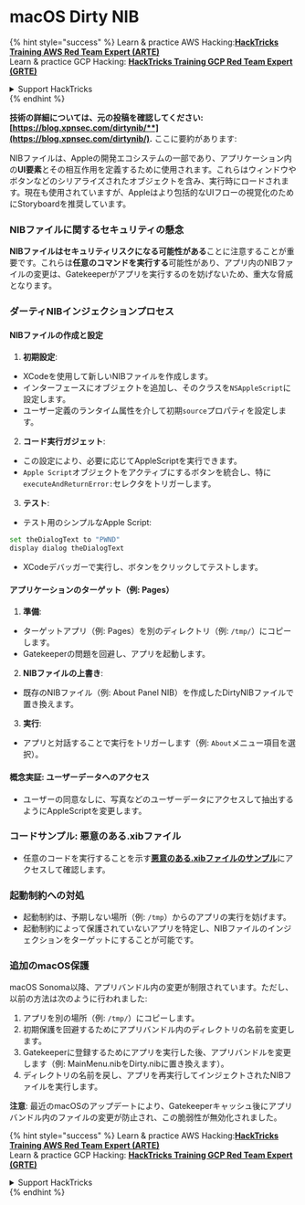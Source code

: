 # macOS Dirty NIB

{% hint style="success" %}
Learn & practice AWS Hacking:<img src="/.gitbook/assets/arte.png" alt="" data-size="line">[**HackTricks Training AWS Red Team Expert (ARTE)**](https://training.hacktricks.xyz/courses/arte)<img src="/.gitbook/assets/arte.png" alt="" data-size="line">\
Learn & practice GCP Hacking: <img src="/.gitbook/assets/grte.png" alt="" data-size="line">[**HackTricks Training GCP Red Team Expert (GRTE)**<img src="/.gitbook/assets/grte.png" alt="" data-size="line">](https://training.hacktricks.xyz/courses/grte)

<details>

<summary>Support HackTricks</summary>

* Check the [**subscription plans**](https://github.com/sponsors/carlospolop)!
* **Join the** 💬 [**Discord group**](https://discord.gg/hRep4RUj7f) or the [**telegram group**](https://t.me/peass) or **follow** us on **Twitter** 🐦 [**@hacktricks\_live**](https://twitter.com/hacktricks\_live)**.**
* **Share hacking tricks by submitting PRs to the** [**HackTricks**](https://github.com/carlospolop/hacktricks) and [**HackTricks Cloud**](https://github.com/carlospolop/hacktricks-cloud) github repos.

</details>
{% endhint %}

**技術の詳細については、元の投稿を確認してください: [https://blog.xpnsec.com/dirtynib/**](https://blog.xpnsec.com/dirtynib/).** ここに要約があります:

NIBファイルは、Appleの開発エコシステムの一部であり、アプリケーション内の**UI要素**とその相互作用を定義するために使用されます。これらはウィンドウやボタンなどのシリアライズされたオブジェクトを含み、実行時にロードされます。現在も使用されていますが、Appleはより包括的なUIフローの視覚化のためにStoryboardを推奨しています。

### NIBファイルに関するセキュリティの懸念
**NIBファイルはセキュリティリスクになる可能性がある**ことに注意することが重要です。これらは**任意のコマンドを実行する**可能性があり、アプリ内のNIBファイルの変更は、Gatekeeperがアプリを実行するのを妨げないため、重大な脅威となります。

### ダーティNIBインジェクションプロセス
#### NIBファイルの作成と設定
1. **初期設定**:
- XCodeを使用して新しいNIBファイルを作成します。
- インターフェースにオブジェクトを追加し、そのクラスを`NSAppleScript`に設定します。
- ユーザー定義のランタイム属性を介して初期`source`プロパティを設定します。

2. **コード実行ガジェット**:
- この設定により、必要に応じてAppleScriptを実行できます。
- `Apple Script`オブジェクトをアクティブにするボタンを統合し、特に`executeAndReturnError:`セレクタをトリガーします。

3. **テスト**:
- テスト用のシンプルなApple Script:
```bash
set theDialogText to "PWND"
display dialog theDialogText
```
- XCodeデバッガーで実行し、ボタンをクリックしてテストします。

#### アプリケーションのターゲット（例: Pages）
1. **準備**:
- ターゲットアプリ（例: Pages）を別のディレクトリ（例: `/tmp/`）にコピーします。
- Gatekeeperの問題を回避し、アプリを起動します。

2. **NIBファイルの上書き**:
- 既存のNIBファイル（例: About Panel NIB）を作成したDirtyNIBファイルで置き換えます。

3. **実行**:
- アプリと対話することで実行をトリガーします（例: `About`メニュー項目を選択）。

#### 概念実証: ユーザーデータへのアクセス
- ユーザーの同意なしに、写真などのユーザーデータにアクセスして抽出するようにAppleScriptを変更します。

### コードサンプル: 悪意のある.xibファイル
- 任意のコードを実行することを示す[**悪意のある.xibファイルのサンプル**](https://gist.github.com/xpn/16bfbe5a3f64fedfcc1822d0562636b4)にアクセスして確認します。

### 起動制約への対処
- 起動制約は、予期しない場所（例: `/tmp`）からのアプリの実行を妨げます。
- 起動制約によって保護されていないアプリを特定し、NIBファイルのインジェクションをターゲットにすることが可能です。

### 追加のmacOS保護
macOS Sonoma以降、アプリバンドル内の変更が制限されています。ただし、以前の方法は次のように行われました:
1. アプリを別の場所（例: `/tmp/`）にコピーします。
2. 初期保護を回避するためにアプリバンドル内のディレクトリの名前を変更します。
3. Gatekeeperに登録するためにアプリを実行した後、アプリバンドルを変更します（例: MainMenu.nibをDirty.nibに置き換えます）。
4. ディレクトリの名前を戻し、アプリを再実行してインジェクトされたNIBファイルを実行します。

**注意**: 最近のmacOSのアップデートにより、Gatekeeperキャッシュ後にアプリバンドル内のファイルの変更が防止され、この脆弱性が無効化されました。

{% hint style="success" %}
Learn & practice AWS Hacking:<img src="/.gitbook/assets/arte.png" alt="" data-size="line">[**HackTricks Training AWS Red Team Expert (ARTE)**](https://training.hacktricks.xyz/courses/arte)<img src="/.gitbook/assets/arte.png" alt="" data-size="line">\
Learn & practice GCP Hacking: <img src="/.gitbook/assets/grte.png" alt="" data-size="line">[**HackTricks Training GCP Red Team Expert (GRTE)**<img src="/.gitbook/assets/grte.png" alt="" data-size="line">](https://training.hacktricks.xyz/courses/grte)

<details>

<summary>Support HackTricks</summary>

* Check the [**subscription plans**](https://github.com/sponsors/carlospolop)!
* **Join the** 💬 [**Discord group**](https://discord.gg/hRep4RUj7f) or the [**telegram group**](https://t.me/peass) or **follow** us on **Twitter** 🐦 [**@hacktricks\_live**](https://twitter.com/hacktricks\_live)**.**
* **Share hacking tricks by submitting PRs to the** [**HackTricks**](https://github.com/carlospolop/hacktricks) and [**HackTricks Cloud**](https://github.com/carlospolop/hacktricks-cloud) github repos.

</details>
{% endhint %}
